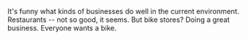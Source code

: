It's funny what kinds of businesses do well in the current environment. Restaurants -- not so good, it seems. But bike stores? Doing a great business. Everyone wants a bike.

